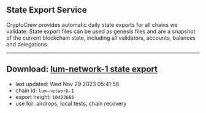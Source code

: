 ## State Export Service
CryptoCrew provides automatic daily state exports for all chains we validate. State export files can be used as genesis files and are a snapshot of the current blockchain state, including all validators, accounts, balances and delegations.

---
**Download: [lum-network-1 state export](https://dl.ccvalidators.com/SERVICE/lumnetwork/lum-network-1_export_10422686.json)**
---

- last updated: Wed Nov 29 2023 05:41:58
- chain id: `lum-network-1`
- export height: `10422686`
- use for: airdrops, local tests, chain recovery
